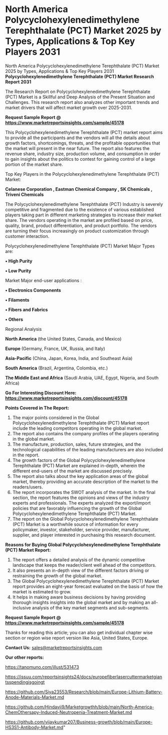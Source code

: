 # North America Polycyclohexylenedimethylene Terephthalate (PCT) Market 2025 by Types, Applications & Top Key Players 2031
North America Polycyclohexylenedimethylene Terephthalate (PCT) Market 2025 by Types, Applications & Top Key Players 2031
<strong>Polycyclohexylenedimethylene Terephthalate (PCT) Market Research Report 2031</strong>

The Research Report on Polycyclohexylenedimethylene Terephthalate (PCT) Market is a Skillful and Deep Analysis of the Present Situation and Challenges. This research report also analyzes other important trends and market drivers that will affect market growth over 2025-2031.

<strong>Request Sample Report @ <a href=https://www.marketreportsinsights.com/sample/45178>https://www.marketreportsinsights.com/sample/45178</a></strong>

This Polycyclohexylenedimethylene Terephthalate (PCT) market report aims to provide all the participants and the vendors will all the details about growth factors, shortcomings, threats, and the profitable opportunities that the market will present in the near future. The report also features the revenue share, industry size, production volume, and consumption in order to gain insights about the politics to contest for gaining control of a large portion of the market share.

Top Key Players in the Polycyclohexylenedimethylene Terephthalate (PCT) Market:

<strong>Celanese Corporation , Eastman Chemical Company , SK Chemicals , Triveni Chemicals</strong>

The Polycyclohexylenedimethylene Terephthalate (PCT) Industry is severely competitive and fragmented due to the existence of various established players taking part in different marketing strategies to increase their market share. The vendors operating in the market are profiled based on price, quality, brand, product differentiation, and product portfolio. The vendors are turning their focus increasingly on product customization through customer interaction.

Polycyclohexylenedimethylene Terephthalate (PCT) Market Major Types are:

<strong>•  High Purity 

•  Low Purity</strong>

Market Major end-user applications :

<strong>•  Electronics Components 

•  Filaments 

•  Fibers and Fabrics 

•  Others</strong>

Regional Analysis

</u><strong><b>North America</b></strong> (the United States, Canada, and Mexico)

<strong><b>Europe </b></strong>(Germany, France, UK, Russia, and Italy)

<strong><b>Asia-Pacific</b></strong> (China, Japan, Korea, India, and Southeast Asia)

<strong><b>South America</b></strong> (Brazil, Argentina, Colombia, etc.)

<strong><b>The Middle East and Africa</b></strong> (Saudi Arabia, UAE, Egypt, Nigeria, and South Africa)

<strong>Go For Interesting Discount Here: <a href=https://www.marketreportsinsights.com/discount/45178>https://www.marketreportsinsights.com/discount/45178</a></strong>

<strong>Points Covered in The Report:</strong>
<ol>
  <li>The major points considered in the Global Polycyclohexylenedimethylene Terephthalate (PCT) Market report include the leading competitors operating in the global market.</li>
  <li>The report also contains the company profiles of the players operating in the global market.</li>
  <li>The manufacture, production, sales, future strategies, and the technological capabilities of the leading manufacturers are also included in the report.</li>
  <li>The growth factors of the Global Polycyclohexylenedimethylene Terephthalate (PCT) Market are explained in-depth, wherein the different end-users of the market are discussed precisely.</li>
  <li>The report also talks about the key application areas of the global market, thereby providing an accurate description of the market to the readers/users.</li>
  <li>The report incorporates the SWOT analysis of the market. In the final section, the report features the opinions and views of the industry experts and professionals. The experts analyzed the export/import policies that are favorably influencing the growth of the Global Polycyclohexylenedimethylene Terephthalate (PCT) Market.</li>
  <li>The report on the Global Polycyclohexylenedimethylene Terephthalate (PCT) Market is a worthwhile source of information for every policymaker, investor, stakeholder, service provider, manufacturer, supplier, and player interested in purchasing this research document.</li>
</ol>
<strong>Reasons for Buying Global Polycyclohexylenedimethylene Terephthalate (PCT) Market Report:</strong>

<ol>
  <li>The report offers a detailed analysis of the dynamic competitive landscape that keeps the reader/client well ahead of the competitors.</li>
  <li>It also presents an in-depth view of the different factors driving or restraining the growth of the global market.</li>
  <li>The Global Polycyclohexylenedimethylene Terephthalate (PCT) Market report provides an eight-year forecast evaluated on the basis of how the market is estimated to grow.</li>
  <li>It helps in making aware business decisions by having providing thorough insights insights into the global market and by making an all-inclusive analysis of the key market segments and sub-segments.</li>
</ol>
<strong>Request Sample Report @ <a href=https://www.marketreportsinsights.com/sample/45178>https://www.marketreportsinsights.com/sample/45178</a></strong>


Thanks for reading this article; you can also get individual chapter wise section or region wise report version like Asia, United States, Europe.

<strong>Contact Us:</strong>
sales@marketreportsinsights.com

<strong>Our other reports:</strong>

<a href=https://tanomuno.com/illust/531473>https://tanomuno.com/illust/531473</a>

<a href=https://issuu.com/reportsinsights24/docs/europefiberlasercuttermarketgiantsspendingisgoingt>https://issuu.com/reportsinsights24/docs/europefiberlasercuttermarketgiantsspendingisgoingt</a>

<a href=https://github.com/Siya23553/Research/blob/main/Europe-Lithium-Battery-Anode-Materials-Market.md>https://github.com/Siya23553/Research/blob/main/Europe-Lithium-Battery-Anode-Materials-Market.md</a>

<a href=https://github.com/Hindavii9/Marketgrowthh/blob/main/North-America-ChemOthersapy-Induced-Neutropenia-Treatment-Market.md>https://github.com/Hindavii9/Marketgrowthh/blob/main/North-America-ChemOthersapy-Induced-Neutropenia-Treatment-Market.md</a>

<a href=https://github.com/vijaykumar207/Business-growth/blob/main/Europe-HS3S1-Antibody-Market.md>https://github.com/vijaykumar207/Business-growth/blob/main/Europe-HS3S1-Antibody-Market.md</a>"
